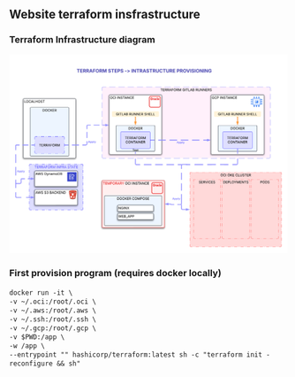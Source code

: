 ## Website terraform insfrastructure

### Terraform Infrastructure diagram
![terraform-diagram](./infra-diagram/infra-diagram-website-portifolio.png)

### First provision program (requires docker locally)
```
docker run -it \
-v ~/.oci:/root/.oci \
-v ~/.aws:/root/.aws \
-v ~/.ssh:/root/.ssh \
-v ~/.gcp:/root/.gcp \
-v $PWD:/app \
-w /app \
--entrypoint "" hashicorp/terraform:latest sh -c "terraform init -reconfigure && sh"
```
